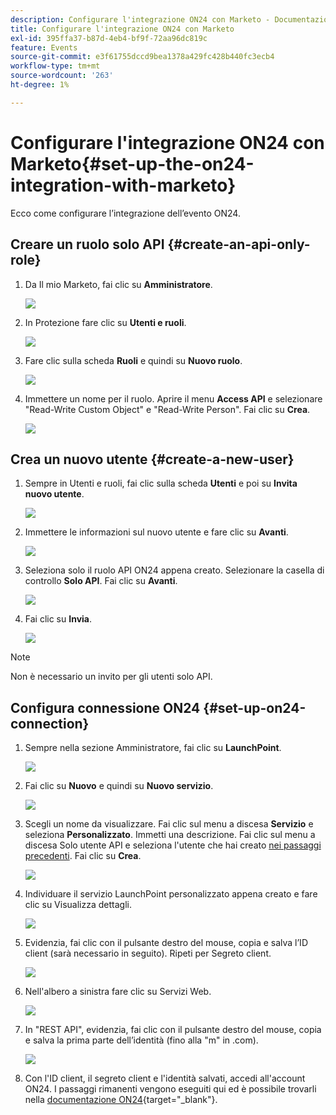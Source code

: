 ```yaml
---
description: Configurare l'integrazione ON24 con Marketo - Documentazione Marketo - Documentazione del prodotto
title: Configurare l'integrazione ON24 con Marketo
exl-id: 395ffa37-b87d-4eb4-bf9f-72aa96dc819c
feature: Events
source-git-commit: e3f61755dccd9bea1378a429fc428b440fc3ecb4
workflow-type: tm+mt
source-wordcount: '263'
ht-degree: 1%

---
```


# Configurare l&#39;integrazione ON24 con Marketo{#set-up-the-on24-integration-with-marketo}

Ecco come configurare l’integrazione dell’evento ON24.

## Creare un ruolo solo API {#create-an-api-only-role}

1. Da Il mio Marketo, fai clic su **Amministratore**.

   ![](assets/set-up-the-on24-integration-with-marketo-1.png)

1. In Protezione fare clic su **Utenti e ruoli**.

   ![](assets/set-up-the-on24-integration-with-marketo-2.png)

1. Fare clic sulla scheda **Ruoli** e quindi su **Nuovo ruolo**.

   ![](assets/set-up-the-on24-integration-with-marketo-3.png)

1. Immettere un nome per il ruolo. Aprire il menu **Access API** e selezionare &quot;Read-Write Custom Object&quot; e &quot;Read-Write Person&quot;. Fai clic su **Crea**.

   ![](assets/set-up-the-on24-integration-with-marketo-4.png)

## Crea un nuovo utente {#create-a-new-user}

1. Sempre in Utenti e ruoli, fai clic sulla scheda **Utenti** e poi su **Invita nuovo utente**.

   ![](assets/set-up-the-on24-integration-with-marketo-5.png)

1. Immettere le informazioni sul nuovo utente e fare clic su **Avanti**.

   ![](assets/set-up-the-on24-integration-with-marketo-6.png)

1. Seleziona solo il ruolo API ON24 appena creato. Selezionare la casella di controllo **Solo API**. Fai clic su **Avanti**.

   ![](assets/set-up-the-on24-integration-with-marketo-7.png)

1. Fai clic su **Invia**.

   ![](assets/set-up-the-on24-integration-with-marketo-8.png)

>[!NOTE]
>
>Non è necessario un invito per gli utenti solo API.

## Configura connessione ON24 {#set-up-on24-connection}

1. Sempre nella sezione Amministratore, fai clic su **LaunchPoint**.

   ![](assets/set-up-the-on24-integration-with-marketo-9.png)

1. Fai clic su **Nuovo** e quindi su **Nuovo servizio**.

   ![](assets/set-up-the-on24-integration-with-marketo-10.png)

1. Scegli un nome da visualizzare. Fai clic sul menu a discesa **Servizio** e seleziona **Personalizzato**. Immetti una descrizione. Fai clic sul menu a discesa Solo utente API e seleziona l&#39;utente che hai creato [ nei passaggi precedenti](#create-a-new-user). Fai clic su **Crea**.

   ![](assets/set-up-the-on24-integration-with-marketo-11.png)

1. Individuare il servizio LaunchPoint personalizzato appena creato e fare clic su Visualizza dettagli.

   ![](assets/set-up-the-on24-integration-with-marketo-12.png)

1. Evidenzia, fai clic con il pulsante destro del mouse, copia e salva l’ID client (sarà necessario in seguito). Ripeti per Segreto client.

   ![](assets/set-up-the-on24-integration-with-marketo-13.png)

1. Nell&#39;albero a sinistra fare clic su Servizi Web.

   ![](assets/set-up-the-on24-integration-with-marketo-14.png)

1. In &quot;REST API&quot;, evidenzia, fai clic con il pulsante destro del mouse, copia e salva la prima parte dell’identità (fino alla &quot;m&quot; in .com).

   ![](assets/set-up-the-on24-integration-with-marketo-15.png)

1. Con l&#39;ID client, il segreto client e l&#39;identità salvati, accedi all&#39;account ON24. I passaggi rimanenti vengono eseguiti qui ed è possibile trovarli nella [documentazione ON24](https://support.on24.com/hc/en-us/articles/21420762650523-Data-Integration-Setup-Instructions-When-Using-Marketo-Registration-Option-1){target="_blank"}.
